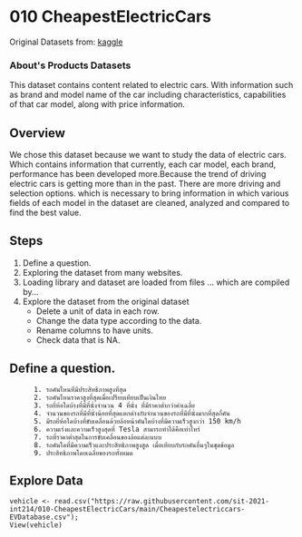 
# 010 CheapestElectricCars

Original Datasets from: [kaggle](https://www.kaggle.com/kkhandekar/cheapest-electric-cars?fbclid=IwAR0_1it-Db3IslU0N8CIyAZtnZmBqfDQXAeH6h04Z-xnvnfhe4CUeVlgDxk)

### About's Products Datasets

This dataset contains content related to electric cars. With information such as brand and model name of the car including characteristics, capabilities of that car model, along with price information.

## Overview

We chose this dataset because we want to study the data of electric cars. Which contains information that currently, each car model, each brand, performance has been developed more.Because the trend of driving electric cars is getting more than in the past. There are more driving and selection options. which is necessary to bring information in which various fields of each model in the dataset are cleaned, analyzed and compared to find the best value.

## Steps
  1. Define a question.
  2. Exploring the dataset from many websites.
  3. Loading library and dataset are loaded from files ... which are compiled by…
  4. Explore the dataset from the original dataset
      - Delete a unit of data in each row.
      - Change the data type according to the data.
      - Rename columns to have units.
      - Check data that is NA.
      
 ## Define a question.
          1. รถคันไหนที่มีประสิทธิภาพสูงที่สุด
          2. รถคันไหนราคาสูงที่สุดเมื่อเปรียบเทียบเป็นเงินไทย
          3. รถยี่ห้อใดบ้างที่มีที่นั่งจำนวน 4 ที่นั่ง ที่มีราคาต่ำกว่าค่าเฉลี่ย
          4. จำนวนของรถที่มีที่นั่งน้อยที่สุดแตกต่างกับจำนวนของรถที่มีที่นั่งมากที่สุดกี่คัน
          5. มีรถยี่ห้อใดบ้างที่ขับเคลื่อนด้วยล้อหน้าคันใดบ้างที่มีความเร็วสูงกว่า 150 km/h
          6. ความเร่งและความเร็วสูงสุดที่ Tesla สามารถทำได้คือเท่าไหร่
          7. รถที่ราคาต่ำสุดในการขับเคลื่อนของล้อแต่ละแบบ
          8. รถคันใดที่มีความเร็วและประสิทธิภาพสูงสูด เมื่อเทียบกับรถคันอื่นๆในชุดข้อมูล
          9. ประสิทธิภาพโดยเฉลี่ยของรถทั้งหมด


## Explore Data

```{R}
vehicle <- read.csv("https://raw.githubusercontent.com/sit-2021-int214/010-CheapestElectricCars/main/Cheapestelectriccars-EVDatabase.csv");
View(vehicle)
```










